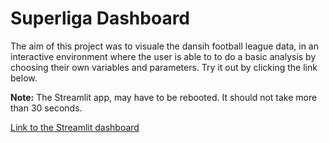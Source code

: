 # Superliga Dashboard

The aim of this project was to visuale the dansih football league data, in an interactive environment where the user is able to  to do a basic analysis by choosing their own variables and parameters. Try it out by clicking the link below.

**Note:** The Streamlit app, may have to be rebooted. It should not take more than 30 seconds.

[Link to the Streamlit dashboard](https://danish-football-league.streamlit.app/)
